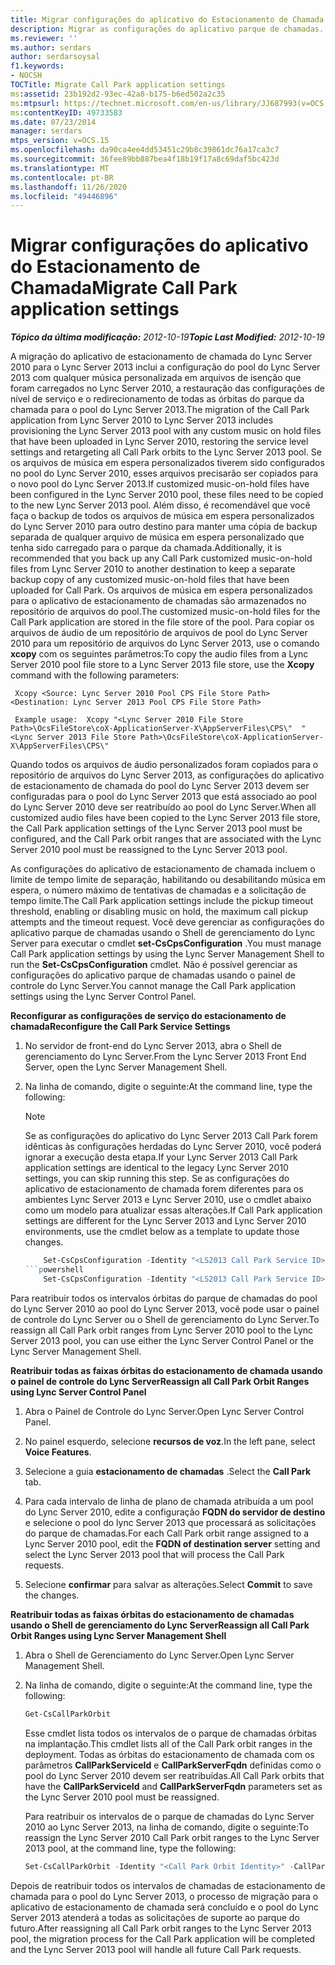 ```yaml
---
title: Migrar configurações do aplicativo do Estacionamento de Chamada
description: Migrar as configurações do aplicativo parque de chamadas.
ms.reviewer: ''
ms.author: serdars
author: serdarsoysal
f1.keywords:
- NOCSH
TOCTitle: Migrate Call Park application settings
ms:assetid: 23b192d2-93ec-42a8-b175-b6ed502a2c35
ms:mtpsurl: https://technet.microsoft.com/en-us/library/JJ687993(v=OCS.15)
ms:contentKeyID: 49733583
ms.date: 07/23/2014
manager: serdars
mtps_version: v=OCS.15
ms.openlocfilehash: da90ca4ee4dd53451c29b8c39861dc76a17ca3c7
ms.sourcegitcommit: 36fee89bb887bea4f18b19f17a8c69daf5bc423d
ms.translationtype: MT
ms.contentlocale: pt-BR
ms.lasthandoff: 11/26/2020
ms.locfileid: "49446896"
---
```

# <a name="migrate-call-park-application-settings"></a><span data-ttu-id="fa1e0-103">Migrar configurações do aplicativo do Estacionamento de Chamada</span><span class="sxs-lookup"><span data-stu-id="fa1e0-103">Migrate Call Park application settings</span></span>

<div data-xmlns="http://www.w3.org/1999/xhtml">

<div class="topic" data-xmlns="https://www.w3.org/1999/xhtml" data-msxsl="urn:schemas-microsoft-com:xslt" data-cs="https://msdn.microsoft.com/">

<div data-asp="https://msdn2.microsoft.com/asp">



</div>

<div id="mainSection">

<div id="mainBody"><span data-ttu-id="fa1e0-104">

<span> </span></span><span class="sxs-lookup"><span data-stu-id="fa1e0-104">

<span> </span></span></span>

<span data-ttu-id="fa1e0-105">_**Tópico da última modificação:** 2012-10-19_</span><span class="sxs-lookup"><span data-stu-id="fa1e0-105">_**Topic Last Modified:** 2012-10-19_</span></span>

<span data-ttu-id="fa1e0-106">A migração do aplicativo de estacionamento de chamada do Lync Server 2010 para o Lync Server 2013 inclui a configuração do pool do Lync Server 2013 com qualquer música personalizada em arquivos de isenção que foram carregados no Lync Server 2010, a restauração das configurações de nível de serviço e o redirecionamento de todas as órbitas do parque da chamada para o pool do Lync Server 2013.</span><span class="sxs-lookup"><span data-stu-id="fa1e0-106">The migration of the Call Park application from Lync Server 2010 to Lync Server 2013 includes provisioning the Lync Server 2013 pool with any custom music on hold files that have been uploaded in Lync Server 2010, restoring the service level settings and retargeting all Call Park orbits to the Lync Server 2013 pool.</span></span> <span data-ttu-id="fa1e0-107">Se os arquivos de música em espera personalizados tiverem sido configurados no pool do Lync Server 2010, esses arquivos precisarão ser copiados para o novo pool do Lync Server 2013.</span><span class="sxs-lookup"><span data-stu-id="fa1e0-107">If customized music-on-hold files have been configured in the Lync Server 2010 pool, these files need to be copied to the new Lync Server 2013 pool.</span></span> <span data-ttu-id="fa1e0-108">Além disso, é recomendável que você faça o backup de todos os arquivos de música em espera personalizados do Lync Server 2010 para outro destino para manter uma cópia de backup separada de qualquer arquivo de música em espera personalizado que tenha sido carregado para o parque da chamada.</span><span class="sxs-lookup"><span data-stu-id="fa1e0-108">Additionally, it is recommended that you back up any Call Park customized music-on-hold files from Lync Server 2010 to another destination to keep a separate backup copy of any customized music-on-hold files that have been uploaded for Call Park.</span></span> <span data-ttu-id="fa1e0-109">Os arquivos de música em espera personalizados para o aplicativo de estacionamento de chamadas são armazenados no repositório de arquivos do pool.</span><span class="sxs-lookup"><span data-stu-id="fa1e0-109">The customized music-on-hold files for the Call Park application are stored in the file store of the pool.</span></span> <span data-ttu-id="fa1e0-110">Para copiar os arquivos de áudio de um repositório de arquivos de pool do Lync Server 2010 para um repositório de arquivos do Lync Server 2013, use o comando **xcopy** com os seguintes parâmetros:</span><span class="sxs-lookup"><span data-stu-id="fa1e0-110">To copy the audio files from a Lync Server 2010 pool file store to a Lync Server 2013 file store, use the **Xcopy** command with the following parameters:</span></span>

   ```console
    Xcopy <Source: Lync Server 2010 Pool CPS File Store Path> <Destination: Lync Server 2013 Pool CPS File Store Path>
   ```

   ```console
    Example usage:  Xcopy "<Lync Server 2010 File Store Path>\OcsFileStore\coX-ApplicationServer-X\AppServerFiles\CPS\"  "<Lync Server 2013 File Store Path>\OcsFileStore\coX-ApplicationServer-X\AppServerFiles\CPS\" 
   ```

<span data-ttu-id="fa1e0-111">Quando todos os arquivos de áudio personalizados foram copiados para o repositório de arquivos do Lync Server 2013, as configurações do aplicativo de estacionamento de chamada do pool do Lync Server 2013 devem ser configuradas para o pool do Lync Server 2013 que está associado ao pool do Lync Server 2010 deve ser reatribuído ao pool do Lync Server.</span><span class="sxs-lookup"><span data-stu-id="fa1e0-111">When all customized audio files have been copied to the Lync Server 2013 file store, the Call Park application settings of the Lync Server 2013 pool must be configured, and the Call Park orbit ranges that are associated with the Lync Server 2010 pool must be reassigned to the Lync Server 2013 pool.</span></span>

<span data-ttu-id="fa1e0-112">As configurações do aplicativo de estacionamento de chamada incluem o limite de tempo limite de separação, habilitando ou desabilitando música em espera, o número máximo de tentativas de chamadas e a solicitação de tempo limite.</span><span class="sxs-lookup"><span data-stu-id="fa1e0-112">The Call Park application settings include the pickup timeout threshold, enabling or disabling music on hold, the maximum call pickup attempts and the timeout request.</span></span> <span data-ttu-id="fa1e0-113">Você deve gerenciar as configurações do aplicativo parque de chamadas usando o Shell de gerenciamento do Lync Server para executar o cmdlet **set-CsCpsConfiguration** .</span><span class="sxs-lookup"><span data-stu-id="fa1e0-113">You must manage Call Park application settings by using the Lync Server Management Shell to run the **Set-CsCpsConfiguration** cmdlet.</span></span> <span data-ttu-id="fa1e0-114">Não é possível gerenciar as configurações do aplicativo parque de chamadas usando o painel de controle do Lync Server.</span><span class="sxs-lookup"><span data-stu-id="fa1e0-114">You cannot manage the Call Park application settings using the Lync Server Control Panel.</span></span>

<span data-ttu-id="fa1e0-115">**Reconfigurar as configurações de serviço do estacionamento de chamada**</span><span class="sxs-lookup"><span data-stu-id="fa1e0-115">**Reconfigure the Call Park Service Settings**</span></span>

1.  <span data-ttu-id="fa1e0-116">No servidor de front-end do Lync Server 2013, abra o Shell de gerenciamento do Lync Server.</span><span class="sxs-lookup"><span data-stu-id="fa1e0-116">From the Lync Server 2013 Front End Server, open the Lync Server Management Shell.</span></span>

2.  <span data-ttu-id="fa1e0-117">Na linha de comando, digite o seguinte:</span><span class="sxs-lookup"><span data-stu-id="fa1e0-117">At the command line, type the following:</span></span>
    
    <div>
    

    > [!NOTE]  
    > <span data-ttu-id="fa1e0-118">Se as configurações do aplicativo do Lync Server 2013 Call Park forem idênticas às configurações herdadas do Lync Server 2010, você poderá ignorar a execução desta etapa.</span><span class="sxs-lookup"><span data-stu-id="fa1e0-118">If your Lync Server 2013 Call Park application settings are identical to the legacy Lync Server 2010 settings, you can skip running this step.</span></span> <span data-ttu-id="fa1e0-119">Se as configurações do aplicativo de estacionamento de chamada forem diferentes para os ambientes Lync Server 2013 e Lync Server 2010, use o cmdlet abaixo como um modelo para atualizar essas alterações.</span><span class="sxs-lookup"><span data-stu-id="fa1e0-119">If Call Park application settings are different for the Lync Server 2013 and Lync Server 2010 environments, use the cmdlet below as a template to update those changes.</span></span>

    
    <span data-ttu-id="fa1e0-120"></div>
    ```powershell
        Set-CsCpsConfiguration -Identity "<LS2013 Call Park Service ID>"-CallPickupTimeoutThreshold" <LS2010 CPS TimeSpan> "-EnableMusicOnHold" <LS2010 CPS value> "-MaxCallPickupAttempts" <LS2010 CPS pickup attempts> "-OnTimeoutURI" <LS2010 CPS timeout URI> " ```</span><span class="sxs-lookup"><span data-stu-id="fa1e0-120"></div>
    ```powershell
        Set-CsCpsConfiguration -Identity "<LS2013 Call Park Service ID>" -CallPickupTimeoutThreshold "<LS2010 CPS TimeSpan>" -EnableMusicOnHold "<LS2010 CPS value>" -MaxCallPickupAttempts "<LS2010 CPS pickup attempts>" -OnTimeoutURI "<LS2010 CPS timeout URI>" ```</span></span>

<span data-ttu-id="fa1e0-121">Para reatribuir todos os intervalos órbitas do parque de chamadas do pool do Lync Server 2010 ao pool do Lync Server 2013, você pode usar o painel de controle do Lync Server ou o Shell de gerenciamento do Lync Server.</span><span class="sxs-lookup"><span data-stu-id="fa1e0-121">To reassign all Call Park orbit ranges from Lync Server 2010 pool to the Lync Server 2013 pool, you can use either the Lync Server Control Panel or the Lync Server Management Shell.</span></span>

<span data-ttu-id="fa1e0-122">**Reatribuir todas as faixas órbitas do estacionamento de chamada usando o painel de controle do Lync Server**</span><span class="sxs-lookup"><span data-stu-id="fa1e0-122">**Reassign all Call Park Orbit Ranges using Lync Server Control Panel**</span></span>

1.  <span data-ttu-id="fa1e0-123">Abra o Painel de Controle do Lync Server.</span><span class="sxs-lookup"><span data-stu-id="fa1e0-123">Open Lync Server Control Panel.</span></span>

2.  <span data-ttu-id="fa1e0-124">No painel esquerdo, selecione **recursos de voz**.</span><span class="sxs-lookup"><span data-stu-id="fa1e0-124">In the left pane, select **Voice Features**.</span></span>

3.  <span data-ttu-id="fa1e0-125">Selecione a guia **estacionamento de chamadas** .</span><span class="sxs-lookup"><span data-stu-id="fa1e0-125">Select the **Call Park** tab.</span></span>

4.  <span data-ttu-id="fa1e0-126">Para cada intervalo de linha de plano de chamada atribuída a um pool do Lync Server 2010, edite a configuração **FQDN do servidor de destino** e selecione o pool do lync Server 2013 que processará as solicitações do parque de chamadas.</span><span class="sxs-lookup"><span data-stu-id="fa1e0-126">For each Call Park orbit range assigned to a Lync Server 2010 pool, edit the **FQDN of destination server** setting and select the Lync Server 2013 pool that will process the Call Park requests.</span></span>

5.  <span data-ttu-id="fa1e0-127">Selecione **confirmar** para salvar as alterações.</span><span class="sxs-lookup"><span data-stu-id="fa1e0-127">Select **Commit** to save the changes.</span></span>

<span data-ttu-id="fa1e0-128">**Reatribuir todas as faixas órbitas do estacionamento de chamadas usando o Shell de gerenciamento do Lync Server**</span><span class="sxs-lookup"><span data-stu-id="fa1e0-128">**Reassign all Call Park Orbit Ranges using Lync Server Management Shell**</span></span>

1.  <span data-ttu-id="fa1e0-129">Abra o Shell de Gerenciamento do Lync Server.</span><span class="sxs-lookup"><span data-stu-id="fa1e0-129">Open Lync Server Management Shell.</span></span>

2.  <span data-ttu-id="fa1e0-130">Na linha de comando, digite o seguinte:</span><span class="sxs-lookup"><span data-stu-id="fa1e0-130">At the command line, type the following:</span></span>
    ```powershell
    Get-CsCallParkOrbit
    ```
    
    <span data-ttu-id="fa1e0-131">Esse cmdlet lista todos os intervalos de o parque de chamadas órbitas na implantação.</span><span class="sxs-lookup"><span data-stu-id="fa1e0-131">This cmdlet lists all of the Call Park orbit ranges in the deployment.</span></span> <span data-ttu-id="fa1e0-132">Todas as órbitas do estacionamento de chamada com os parâmetros **CallParkServiceId** e **CallParkServerFqdn** definidas como o pool do Lync Server 2010 devem ser reatribuídas.</span><span class="sxs-lookup"><span data-stu-id="fa1e0-132">All Call Park orbits that have the **CallParkServiceId** and **CallParkServerFqdn** parameters set as the Lync Server 2010 pool must be reassigned.</span></span>
    
    <span data-ttu-id="fa1e0-133">Para reatribuir os intervalos de o parque de chamadas do Lync Server 2010 ao Lync Server 2013, na linha de comando, digite o seguinte:</span><span class="sxs-lookup"><span data-stu-id="fa1e0-133">To reassign the Lync Server 2010 Call Park orbit ranges to the Lync Server 2013 pool, at the command line, type the following:</span></span>
    
    ```powershell
    Set-CsCallParkOrbit -Identity "<Call Park Orbit Identity>" -CallParkService "service:ApplicationServer:<Lync Server 2013 Pool FQDN>"
    ```

<span data-ttu-id="fa1e0-134">Depois de reatribuir todos os intervalos de chamadas de estacionamento de chamada para o pool do Lync Server 2013, o processo de migração para o aplicativo de estacionamento de chamada será concluído e o pool do Lync Server 2013 atenderá a todas as solicitações de suporte ao parque do futuro.</span><span class="sxs-lookup"><span data-stu-id="fa1e0-134">After reassigning all Call Park orbit ranges to the Lync Server 2013 pool, the migration process for the Call Park application will be completed and the Lync Server 2013 pool will handle all future Call Park requests.</span></span>

<span data-ttu-id="fa1e0-135"></div>

<span> </span>

</div>

</div>

</span><span class="sxs-lookup"><span data-stu-id="fa1e0-135"></div>

<span> </span>

</div>

</div>

</span></span></div>

